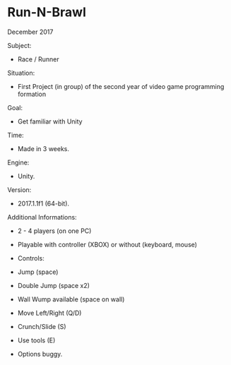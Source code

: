 # Run-N-Brawl

December 2017

Subject:

-   Race / Runner

Situation:

-   First Project (in group) of the second year of video game programming formation

Goal:

-   Get familiar with Unity

Time:

-   Made in 3 weeks.

Engine:

-   Unity.

Version:

-   2017.1.1f1 (64-bit).

Additional Informations:

-   2 - 4 players (on one PC)

-   Playable with controller (XBOX) or without (keyboard, mouse)

-   Controls:

* Jump (space)

* Double Jump (space x2)

* Wall Wump available (space on wall)

* Move Left/Right (Q/D)

* Crunch/Slide (S)

* Use tools (E)

-   Options buggy.
